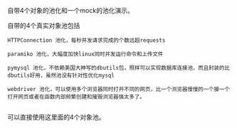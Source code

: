自带4个对象的池化和一个mock的池化演示。

自带的4个真实对象池包括

```
HTTPConnection 池化，每秒并发请求完成的个数远超requests

paramiko 池化，大幅度加快linux同时并发运行命令和上传文件

pymysql 池化，不依赖美国大神写的dbutils包，照样可以实现数据库连接池，而且封装的比dbutils好用，虽然池没有针对性优化mysql

webdriver 池化，可以使用多个浏览器同时打开不同的网页，比一个浏览器慢慢的一个接一个打开网页或者在函数内部频繁创建和摧毁浏览器强太多了。


```

可以直接使用这里面的4个对象池。

